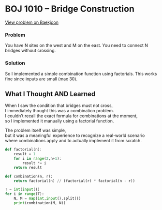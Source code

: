 # BOJ 1010 – Bridge Construction

[View problem on Baekjoon](https://www.acmicpc.net/problem/1010)

### Problem
You have N sites on the west and M on the east.
You need to connect N bridges without crossing.

### Solution
So I implemented a simple combination function using factorials.
This works fine since inputs are small (max 30).

## What I Thought AND Learned

When I saw the condition that bridges must not cross,  
I immediately thought this was a combination problem.  
I couldn’t recall the exact formula for combinations at the moment,  
so I implemented it manually using a factorial function.

The problem itself was simple,  
but it was a meaningful experience to recognize a real-world scenario where combinations apply and to actually implement it from scratch.

```python
def factorial(n):
    result = 1
    for i in range(2,n+1):
        result *= i
    return result

def combination(n, r):
    return factorial(n) // (factorial(r) * factorial(n - r))

T = int(input())
for i in range(T):
    N, M = map(int,input().split())
    print(combination(M, N))